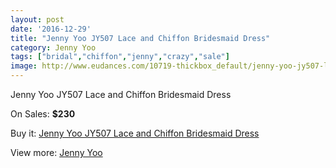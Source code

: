 ```yaml
---
layout: post
date: '2016-12-29'
title: "Jenny Yoo JY507 Lace and Chiffon Bridesmaid Dress"
category: Jenny Yoo
tags: ["bridal","chiffon","jenny","crazy","sale"]
image: http://www.eudances.com/10719-thickbox_default/jenny-yoo-jy507-lace-and-chiffon-bridesmaid-dress.jpg
---
```

Jenny Yoo JY507 Lace and Chiffon Bridesmaid Dress

On Sales: **$230**
<a href="https://www.eudances.com/en/jenny-yoo/3437-jenny-yoo-jy507-lace-and-chiffon-bridesmaid-dress.html"><amp-img layout="responsive" width="600" height="600" src="//www.eudances.com/10719-thickbox_default/jenny-yoo-jy507-lace-and-chiffon-bridesmaid-dress.jpg" alt="Jenny Yoo JY507 Lace and Chiffon Bridesmaid Dress 0" /></a>
<a href="https://www.eudances.com/en/jenny-yoo/3437-jenny-yoo-jy507-lace-and-chiffon-bridesmaid-dress.html"><amp-img layout="responsive" width="600" height="600" src="//www.eudances.com/10720-thickbox_default/jenny-yoo-jy507-lace-and-chiffon-bridesmaid-dress.jpg" alt="Jenny Yoo JY507 Lace and Chiffon Bridesmaid Dress 1" /></a>
<a href="https://www.eudances.com/en/jenny-yoo/3437-jenny-yoo-jy507-lace-and-chiffon-bridesmaid-dress.html"><amp-img layout="responsive" width="600" height="600" src="//www.eudances.com/10721-thickbox_default/jenny-yoo-jy507-lace-and-chiffon-bridesmaid-dress.jpg" alt="Jenny Yoo JY507 Lace and Chiffon Bridesmaid Dress 2" /></a>
<a href="https://www.eudances.com/en/jenny-yoo/3437-jenny-yoo-jy507-lace-and-chiffon-bridesmaid-dress.html"><amp-img layout="responsive" width="600" height="600" src="//www.eudances.com/10722-thickbox_default/jenny-yoo-jy507-lace-and-chiffon-bridesmaid-dress.jpg" alt="Jenny Yoo JY507 Lace and Chiffon Bridesmaid Dress 3" /></a>

Buy it: [Jenny Yoo JY507 Lace and Chiffon Bridesmaid Dress](https://www.eudances.com/en/jenny-yoo/3437-jenny-yoo-jy507-lace-and-chiffon-bridesmaid-dress.html "Jenny Yoo JY507 Lace and Chiffon Bridesmaid Dress")

View more: [Jenny Yoo](https://www.eudances.com/en/63-Jenny-Yoo "Jenny Yoo")